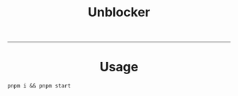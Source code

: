 <center><h1>Unblocker</h1></center>
<br>
<hr>
<center><h1>Usage</h1></center>
<code>pnpm i && pnpm start</code>

